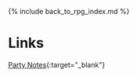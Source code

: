 ---
---

{% include back_to_rpg_index.md %}

# Links

[Party Notes](https://docs.google.com/document/d/1SnFAKmAGM5Du9JjOXIg-L8Y6fNwVwuQ6-UieZH-caSE/edit){:target="_blank"}  
